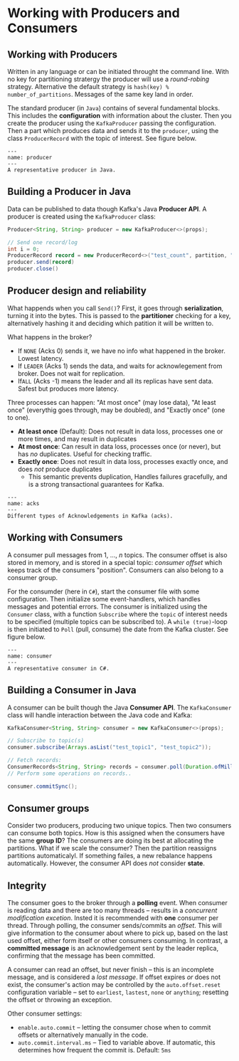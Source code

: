 # Working with Producers and Consumers

## Working with Producers

Written in any language or can be initiated throught the command line. With no key for partitioning stratergy the
producer will use a *round-robing* strategy. Alternative the default strategy is `hash(key) % number_of_partitions`.
Messages of the same key land in order.

The standard producer (in `Java`) contains of several fundamental blocks. This includes the **configuration** with
information about the cluster. Then you create the producer using the `KafkaProducer` passing the configuration. Then a
part which produces data and sends it to the `producer`, using the class `ProducerRecord` with the topic of interest.
See figure below.

```{figure} figures/producer-java.png
---
name: producer
---
A representative producer in Java.
```

## Building a Producer in Java

Data can be published to data though Kafka's Java **Producer API**. A producer is created using the `KafkaProducer`
class:

```java
Producer<String, String> producer = new KafkaProducer<>(props);

// Send one record/log
int i = 0;
ProducerRecord record = new ProducerRecord<>("test_count", partition, "count",Integer.toString(i));
producer.send(record)
producer.close()
```

## Producer design and reliability

What happends when you call `Send()`? First, it goes through **serialization**, turning it into the bytes. This is
passed to the **partitioner** checking for a key, alternatively hashing it and deciding which patition it will be
written to.

What happens in the broker?

- If `NONE` (Acks 0) sends it, we have no info what happened in the broker. Lowest latency.
- If `LEADER` (Acks 1) sends the data, and waits for acknowlegement from broker. Does not wait for replication.
- If`ALL` (Acks -1) means the leader and all its replicas have sent data. Safest but produces more latency.

Three processes can happen: "At most once" (may lose data), "At least once" (everythig goes through, may be doubled),
and "Exactly once" (one to one).

- **At least once** (Default): Does not result in data loss, processes one or more times, and may result in duplicates
- **At most once**: Can result in data loss, processes once (or never), but has *no* duplicates. Useful for checking
  traffic.
- **Exactly once**: Does not result in data loss, processes exactly once, and does *not* produce duplicates
    - This semantic prevents duplication, Handles failures gracefully, and is a strong transactional guarantees for
      Kafka.

```{figure} figures/acks.png
---
name: acks
---
Different types of Acknowledgements in Kafka (acks).
```

## Working with Consumers

A consumer pull messages from 1, ..., $n$ topics. The consumer offset is also stored in memory, and is stored in a
special topic: *consumer offset* which keeps track of the consumers "position". Consumers can also belong to a consumer
group.

For the consumder (here in `C#`), start the consumer file with some configuration. Then initialize some event-handlers,
which handles messages and potential errors. The consumer is initialized using the `Consumer` class, with a
function `Subscribe` where the `topic` of interest needs to be specified (multiple topics can be subscribed to).
A `while (true)`-loop is then initiated to `Poll` (pull, consume) the date from the Kafka cluster. See figure below.

```{figure} figures/consumer-c.png
---
name: consumer
---
A representative consumer in C#.
```

## Building a Consumer in Java

A consumer can be built though the Java **Consumer API**. The `KafkaConsumer` class will handle interaction between the
Java code and Kafka:

```java
KafkaConsumer<String, String> consumer = new KafkaConsumer<>(props);

// Subscribe to topic(s)
consumer.subscribe(Arrays.asList("test_topic1", "test_topic2"));

// Fetch records:
ConsumerRecords<String, String> records = consumer.poll(Duration.ofMillis(100));
// Perform some operations on records..

consumer.commitSync();
```

## Consumer groups

Consider two producers, producing two unique topics. Then two consumers can consume both topics. How is this assigned
when the consumers have the same **group ID**? The consumers are doing its best at allocating the partitions. What if we
scale the consumer? Then the partition reassigns partitions automaticalyl. If something failes, a new rebalance happens
automatically. However, the consumer API does *not* consider **state**.

## Integrity

The consumer goes to the broker through a **polling** event. When consumer is reading data and there are too many
threads – results in a *concurrent modification excetion*. Insted it is recommended with **one** consumer per thread.
Through polling, the consumer sends/commits an *offset*. This will give information to the consumer about where to pick
up, based on the last used offset, either form itself or other consumers consuming. In contrast, a **committed message**
is an acknowledgement sent by the leader replica, confirming that the message has been committed.

A consumer can read an offset, but never finish – this is an incomplete message, and is considered a *lost message*. If
offset expires *or* does not exist, the consumer's action may be controlled by the `auto.offset.reset` configuration
variable – set to `earliest`, `lastest`, `none` or `anything`; resetting the offset or throwing an exception.

Other consumer settings:

- `enable.auto.commit` – letting the consumer chose when to commit offsets or alternatively manually in the code.
- `auto.commit.interval.ms` – Tied to variable above. If automatic, this determines how frequent the commit is.
  Default: `5ms`
